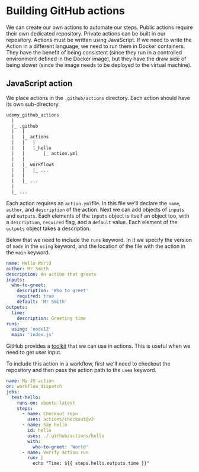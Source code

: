 # Building GitHub actions

We can create our own actions to automate our steps. Public actions require their own dedicated repository. Private actions can be built in our repository. Actions must be written using JavaScript. If we need to write the Action in a different language, we need to run them in Docker containers. They have the benefit of being consistent (since they run in a controlled environment defined in the Docker image), but they have the draw side of being slower (since the image needs to be deployed to the virtual machine).

## JavaScript action

We place actions in the `.github/actions` directory. Each action should have its own sub-directory.

``` txt
udemy_github_actions
  |
  |_ .github
  |   |
  |   |_ actions
  |   |   |
  |   |   |_hello
  |   |       |_ action.yml
  |   |
  |   |_ workflows
  |   |   |_ ...
  |   |
  |   |_ ...
  |
  |_ ...
```

Each action requires an `action.yml`file. In this file we'll declare the `name`, `author`, and `description` of the action. Next we can add objects of `inputs` and `outputs`. Each elements of the `inputs` object is itself an object too, with a `description`, `required` flag, and a `default` value. Each element of the `outputs` object takes a description.

Below that we need to include the `runs` keyword. In it we specify the version of `node` in the `using` keyword, and the location of the file with the action in the `main` keyword.

``` yaml
name: Hello World
author: Mr Smith
description: An action that greets
inputs:
  who-to-greet:
    description: 'Who to greet'
    required: true
    default: 'Mr Smith'
outputs:
  time:
    description: Greeting time
runs:
  using: 'node12'
  main: 'index.js'
```

GitHub provides a [toolkit](https://github.com/actions/toolkit) that we can use in actions. This is useful when we need to get user input.

To include this action in a workflow, first we'll need to checkout the repository and then pass the action path to the `uses` keyword.

``` yaml
name: My JS action
on: workflow_dispatch
jobs:
  test-hello:
    runs-on: ubuntu-latest
    steps:
      - name: Checkout repo
        uses: actions/checkout@v2
      - name: Say hello
        id: hello
        uses: ./.github/actions/hello
        with:
          who-to-greet: 'World'
      - name: Verify action run
        run: |
          echo "Time: ${{ steps.hello.outputs.time }}"
```

